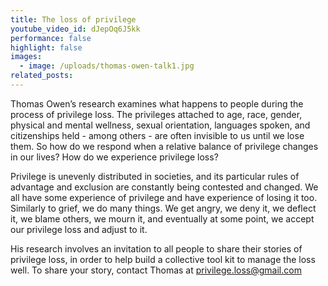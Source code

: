 ```yaml
---
title: The loss of privilege
youtube_video_id: dJepOq6J5kk
performance: false
highlight: false
images:
  - image: /uploads/thomas-owen-talk1.jpg
related_posts:
---
```


Thomas Owen’s research examines what happens to people during the process of privilege loss. The privileges attached to age, race, gender, physical and mental wellness, sexual orientation, languages spoken, and citizenships held - among others - are often invisible to us until we lose them. So how do we respond when a relative balance of privilege changes in our lives? How do we experience privilege loss?

Privilege is unevenly distributed in societies, and its particular rules of advantage and exclusion are constantly being contested and changed. We all have some experience of privilege and have experience of losing it too. Similarly to grief, we do many things. We get angry, we deny it, we deflect it, we blame others, we mourn it, and eventually at some point, we accept our privilege loss and adjust to it.

His research involves an invitation to all people to share their stories of privilege loss, in order to help build a collective tool kit to manage the loss well. To share your story, contact Thomas at privilege.loss@gmail.com